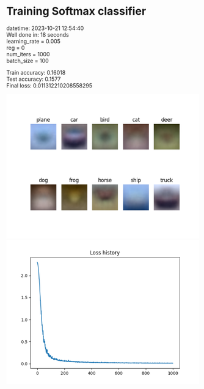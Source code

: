 # Training Softmax classifier  
datetime: 2023-10-21 12:54:40  
Well done in: 18 seconds  
learning_rate = 0.005  
reg = 0  
num_iters = 1000  
batch_size = 100  

Train accuracy: 0.16018   
Test accuracy: 0.1577  
Final loss: 0.011312210208558295   
    
<img src="weights.png">  
<br>
<img src="loss.png">
